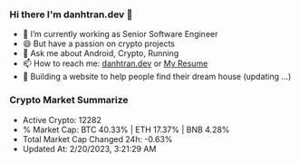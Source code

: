 ### Hi there I'm danhtran.dev 👋

- 🔭 I’m currently working as Senior Software Engineer
- 😄 But have a passion on crypto projects
- 💬 Ask me about Android, Crypto, Running 
- 📫 How to reach me: <a href="https://danhtran.dev" target="_blank">danhtran.dev</a> or <a href="Dan-Resume.pdf" target="_blank">My Resume</a>
- 🌱 Building a website to help people find their dream house (updating ...)

### Crypto Market Summarize
- Active Crypto: 12282
- % Market Cap: BTC 40.33% | ETH 17.37% | BNB 4.28%
- Total Market Cap Changed 24h: -0.63%
- Updated At: 2/20/2023, 3:21:29 AM
